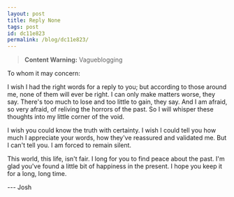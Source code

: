 ```yaml
---
layout: post
title: Reply None
tags: post
id: dc11e823
permalink: /blog/dc11e823/
---
```


> **Content Warning:** Vagueblogging

To whom it may concern:

I wish I had the right words for a reply to you; but according to those around me, none of them will ever be right. I can only make matters worse, they say. There's too much to lose and too little to gain, they say. And I am afraid, so very afraid, of reliving the horrors of the past. So I will whisper these thoughts into my little corner of the void.

I wish you could know the truth with certainty. I wish I could tell you how much I appreciate your words, how they've reassured and validated me. But I can't tell you. I am forced to remain silent.

This world, this life, isn't fair. I long for you to find peace about the past. I'm glad you've found a little bit of happiness in the present. I hope you keep it for a long, long time.

--- Josh
